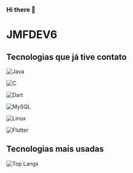 ### Hi there 👋
 

# JMFDEV6
 

 

<!--
 

**joseroot6/joseroot6** is a ✨ _special_ ✨ repository because its `README.md` (this file) appears on your GitHub profile.
 

## Conecte-se comigo
 

 

Here are some ideas to get you started:
 

[![LinkedIn](https://img.shields.io/badge/LinkedIn-000?style=for-the-badge&logo=linkedin&logoColor=0E76A8)](https://www.linkedin.com/in/jose-figueiredo-8b98501b0/)
 

[![Instagram](https://img.shields.io/badge/Instagram-000?style=for-the-badge&logo=instagram)](https://www.instagram.com/jmf.dev/)
 

 

- 🔭 I’m currently working on ...
 

- 🌱 I’m currently learning ...
 

- 👯 I’m looking to collaborate on ...
 

- 🤔 I’m looking for help with ...
 

- 💬 Ask me about ...
 

- 📫 How to reach me: ...
 

- 😄 Pronouns: ...
 

- ⚡ Fun fact: ...
 

-->
 

## Tecnologias que já tive contato 
 


 

![Java](https://img.shields.io/badge/Java-000?style=for-the-badge&logo=java)
 

![C](https://img.shields.io/badge/C-000?style=for-the-badge&logo=c)
 

![Dart](https://img.shields.io/badge/Dart-000?style=for-the-badge&logo=Dart)
 

![MySQL](https://img.shields.io/badge/MySQL-000?style=for-the-badge&logo=MySQL)
 

![Linux](https://img.shields.io/badge/Linux-000?style=for-the-badge&logo=Linux)
 

![Flutter](https://img.shields.io/badge/Flutter-000?style=for-the-badge&logo=Flutter)
 


 

## Tecnologias mais usadas
 


 

![Top Langs](https://github-readme-stats-git-masterrstaa-rickstaa.vercel.app/api/top-langs/?username=joseroot6&bg_color=000&border_color=30A3DC&title_color=E94D5F&text_color=FFF)
